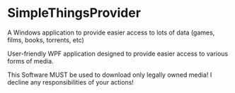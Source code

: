 # SimpleThingsProvider
A Windows application to provide easier access to lots of data (games, films, books, torrents, etc)

User-friendly WPF application designed to provide easier access to various forms of media.

This Software MUST be used to download only legally owned media! I decline any responsibilities of your actions!
